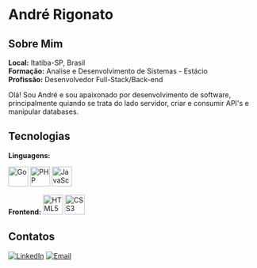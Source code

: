 # André Rigonato



## Sobre Mim

**Local:** Itatiba-SP, Brasil  
**Formação:** Analise e Desenvolvimento de Sistemas - Estácio  
**Profissão:** Desenvolvedor Full-Stack/Back-end

Olá! Sou André e sou apaixonado por desenvolvimento de software, principalmente quiando se trata do lado servidor, criar e consumir API's e manipular databases.

## Tecnologias

**Linguagens:**

<img src="https://cdn.jsdelivr.net/gh/devicons/devicon@latest/icons/go/go-original-wordmark.svg" alt="Go" width="40" height="40"/>
<img src="https://cdn.jsdelivr.net/gh/devicons/devicon/icons/php/php-original.svg" alt="PHP" width="40" height="40" />
<img src="https://cdn.jsdelivr.net/gh/devicons/devicon/icons/javascript/javascript-original.svg" alt="JavaScript" width="40" height="40" />

**Frontend:**
<img src="https://cdn.jsdelivr.net/gh/devicons/devicon/icons/html5/html5-original.svg" alt="HTML5" width="40" height="40" />
<img src="https://cdn.jsdelivr.net/gh/devicons/devicon/icons/css3/css3-original.svg" alt="CSS3" width="40" height="40" />


## Contatos

[![LinkedIn](https://img.shields.io/badge/LinkedIn-blue?style=for-the-badge&logo=linkedin)](https://www.linkedin.com/in/andré-rigonato-91979727b/)
[![Email](https://img.shields.io/badge/Email-D14836?style=for-the-badge&logo=gmail)](mailto:al.g.regonato@gmail.com)
